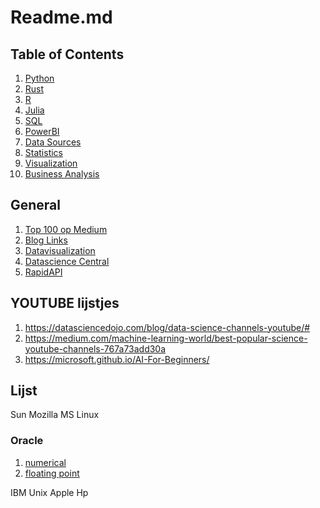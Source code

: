 # Readme.md

## Table of Contents

1. [Python](Python.md)
1. [Rust](Rust.md)
2. [R](R.md)
3. [Julia](Julia.md)
4. [SQL](SQL.md)
5. [PowerBI](PowerBI.md)
6. [Data Sources](DataSources.md) 
7. [Statistics](Statistics.md)
8. [Visualization](Visualization.md)
9. [Business Analysis](BusinessAnalysis.md)

## General

1. [Top 100 op Medium](https://medium.com/analytics-vidhya/top-100-open-source-datasets-for-data-science-cd5a8d67cc3d)
2. [Blog Links](https://learn.g2.com/open-data-sources)
3. [Datavisualization](https://research.lib.buffalo.edu/dataviz/best-practices)
4. [Datascience Central](https://www.datasciencecentral.com/)
5. [RapidAPI](https://rapidapi.com/hub)

## YOUTUBE lijstjes

1. https://datasciencedojo.com/blog/data-science-channels-youtube/#
2. https://medium.com/machine-learning-world/best-popular-science-youtube-channels-767a73add30a
3. https://microsoft.github.io/AI-For-Beginners/

## Lijst

Sun 
Mozilla 
MS 
Linux 

### Oracle 

1. [numerical](https://docs.oracle.com/cd/E19957-01/806-3568/ncgTOC.html)
2. [floating point](https://docs.oracle.com/cd/E19957-01/806-3568/ncg_goldberg.html)

IBM 
Unix 
Apple 
Hp 